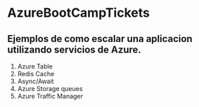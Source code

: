# AzureBootCampTickets

## Ejemplos de como escalar una aplicacion utilizando servicios de Azure.

1. Azure Table
2. Redis Cache
3. Async/Await
4. Azure Storage queues
5. Azure Traffic Manager
